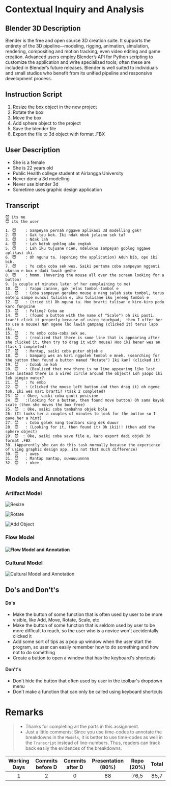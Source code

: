 # Contextual Inquiry and Analysis
## Blender 3D Description
Blender is the free and open source 3D creation suite. It supports the  entirety of the 3D pipeline—modeling, rigging, animation, simulation,  rendering, compositing and motion tracking, even video editing and game  creation. Advanced users employ Blender’s API for Python scripting to  customize the application and write specialized tools; often these are  included in Blender’s future releases. Blender is well suited to  individuals and small studios who benefit from its unified pipeline and  responsive development process.

## Instruction Script
1. Resize the box object in the new project
2. Rotate the box
3. Move the box
4. Add sphere object to the project
5. Save the blender file
6. Export the file to 3d object with format .FBX

## User Description
- She is a female
- She is 22 years old
- Public Health college student at  Airlangga University
- Never done a 3d modelling
- Never use blender 3d
- Sometime uses graphic design application

## Transcript
```
😈 its me
😇 its the user

1. 😈 	: Sampeyan pernah nggawe aplikasi 3d modelling gak?
2. 😇 	: Gak tau kok. Iki ndak mbok jelasno sek ta?
3. 😈 	: Ndak lah
4. 😇 	: Lah ketok goblog aku engkuk
5. 😈 	: Lah iku tujuane ncen, ndelokno sampeyan goblog nggawe aplikasi iki.
6. 😇 	: Oh ngunu ta. (opening the application) Aduh bib, opo iki bib.
7. 😈 	: Yo coba coba sek wes. Saiki pertama coba sampeyan ngganti ukuran e box e dadi luwih gedhe
8. 😇 	: hmmm. (hovering the mouse all over the screen looking for a button)
9. (a couple of minutes later of her complaining to me)
10. 😇 	: Yaopo carane, gak jelas tombol-tombol e
11. 😈 	: Coba sampeyan gerakno mouse e nang salah satu tombol, terus enteni sampe muncul tulisan e, iku tulisane iku jeneng tombol e
12. 😇 	: (tried it) Oh ngunu ta. Hoo brarti tulisan e kiro-kiro podo karo fungsine
13. 😈 	: Paling? Coba ae
14. 😇 	: (found a button with the name of "Scale") oh iki pasti. (can't click it properly because of using touchpad,  then I offer her to use a mouse) Nah ngene lho luwih gampang (clicked it) terus lapo iki.
15. 😈 	: Yo embo coba-coba sek ae.
16. 😇 	: (realized that there is some line that is appearing after she clicked it, then try to drag it with mouse) Hoo iki bener wes an (task 1 completed)
17. 😈 	: Mantap, saiki coba puter objek e
18. 😇 	: Gampang wes an kari nggolek tombol e mneh. (searching for the button then found a button named "Rotate") Iki kan? (clicked it)
19. 😈 	: Cobak ae koh
20. 😇 	: (Realized that now there is no line appearing like last time instead there is a wired circle around the object) Loh yaopo iki lek pingin muter?
21. 😈 	: Yo embo
22. 😇 	: (clicked the mouse left button and then drag it) oh ngene toh. Iki wes mari brarti? (task 2 completed)
23. 😈  : Okee, saiki coba ganti posisine
24. 😇 	:(looking for a button, then found move button) Oh sama kayak scale (then she moves the box free)
25. 😈  : Oke, saiki coba tambahno objek bola
26. (It tooks her a couples of minutes to look for the button so I gave her a hint)
27. 😈 	: Coba golek nang toolbars sing dek duwur
28. 😇 	: (Looking for it, then found it) Oh ikii!! (then add the sphere object)
29. 😈  : Oke, saiki coba save file e, karo export dadi objek 3d format .FBX
30. (Apparently she can do this task normally because the experience of using graphic design app. its not that much difference)
30. 😇 	: uwes
31. 😈 	: Mantap mantap, suwuuuunnnn
32. 😇 	: okee
```

## Models and Annotations
### Artifact Model
![Resize](images/resize.png)

![Rotate](images/rotate.png)

![Add Object](images/addBall.png)

### Flow Model
#### ![Flow Model and Annotation](images/flow.png)

### Cultural Model
![Cultural Model and Annotation](images/cultural.png)
## Do's and Don't's
#### Do's

- Make the button of some function that is often used by user to be more visible, like Add, Move, Rotate, Scale, etc
- Make the button of some function that is seldom used by user to be more difficult to reach, so the user who is a novice won't accidentally clicked it
- Add some sort of tips as a pop up window when the user start the program, so user can easily remember how to do something and how not to do something
- Create a button to open a window that has the keyboard's shortcuts

#### Don't's

- Don't hide the button that often used by user in the toolbar's dropdown menu
- Don't make a function that can only be called using keyboard shortcuts

# Remarks
> * Thanks for completing all the parts in this assignment.
> * Just a little comments: Since you use time-codes to annotate the breakdowns in the `Models`, it is better to use time-codes as well in the `Transcript` instead of line-numbers. Thus, readers can track back easily the evidences of the breakdowns.

| Working Days | Commits before D | Commits after D | Presentation (80%) | Repo (20%) | Total |
|:------------:|:----------------:|:---------------:|:------------------:|:----------:|:-----:|
| 1            | 2                | 0               | 88                 | 76,5       | 85,7  |
